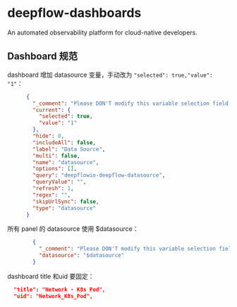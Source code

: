 # deepflow-dashboards

An automated observability platform for cloud-native developers.

## Dashboard 规范

dashboard 增加 datasource 变量，手动改为 `"selected": true,"value": "1"`：

```json
      {
        "_comment": "Please DON'T modify this variable selection field.",
        "current": {
          "selected": true,
          "value": "1"
        },
        "hide": 0,
        "includeAll": false,
        "label": "Data Source",
        "multi": false,
        "name": "datasource",
        "options": [],
        "query": "deepflowio-deepflow-datasource",
        "queryValue": "",
        "refresh": 1,
        "regex": "",
        "skipUrlSync": false,
        "type": "datasource"
      }
```

所有 panel 的 datasource 使用 $datasource：
```json
        {
          "_comment": "Please DON'T modify this variable selection field.",
          "datasource": "$datasource"
        }
```

dashboard title 和uid 要固定：
```json
  "title": "Network - K8s Pod",
  "uid": "Network_K8s_Pod",
```
